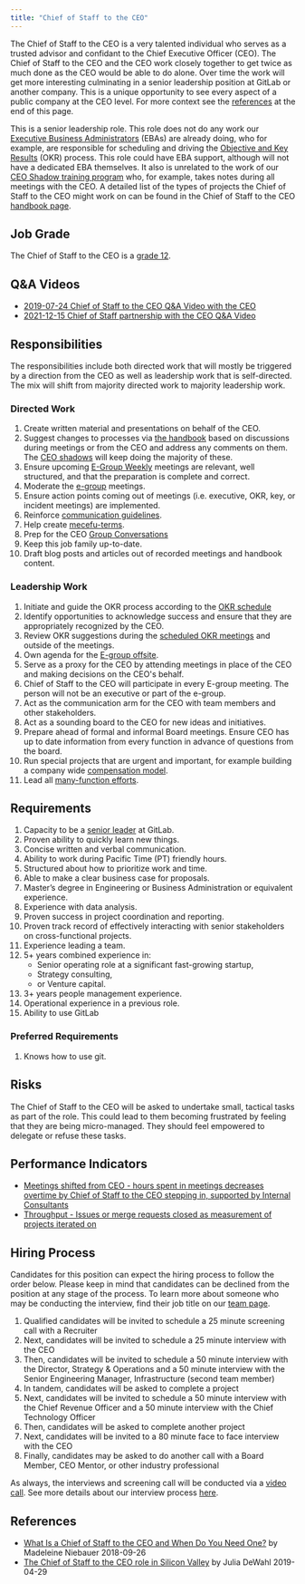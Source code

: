 ```yaml
---
title: "Chief of Staff to the CEO"
---
```


The Chief of Staff to the CEO is a very talented individual who serves as a trusted advisor and confidant to the Chief Executive Officer (CEO). The Chief of Staff to the CEO and the CEO work closely together to get twice as much done as the CEO would be able to do alone. Over time the work will get more interesting culminating in a senior leadership position at GitLab or another company. This is a unique opportunity to see every aspect of a public company at the CEO level. For more context see the [references](#references) at the end of this page.

This is a senior leadership role. This role does not do any work our [Executive Business Administrators](/job-families/people-group/executive-business-administrator/) (EBAs) are already doing, who for example, are responsible for scheduling and driving the [Objective and Key Results](/handbook/company/okrs/) (OKR) process. This role could have EBA support, although will not have a dedicated EBA themselves. It also is unrelated to the work of our [CEO Shadow training program](/handbook/ceo/shadow/) who, for example, takes notes during all meetings with the CEO. A detailed list of the types of projects the Chief of Staff to the CEO might work on can be found in the Chief of Staff to the CEO [handbook page](/handbook/ceo/chief-of-staff-team/#what-projects-does-the-cost-work-on).

## Job Grade

The Chief of Staff to the CEO is a [grade 12](/handbook/total-rewards/compensation/compensation-calculator/#gitlab-job-grades).

## Q&A Videos

- [2019-07-24 Chief of Staff to the CEO Q&A Video with the CEO](https://youtu.be/uUwmlJfim6U)
- [2021-12-15 Chief of Staff partnership with the CEO Q&A Video](https://youtu.be/jdlNhxFTAnM)

## Responsibilities

The responsibilities include both directed work that will mostly be triggered by a direction from the CEO as well as leadership work that is self-directed. The mix will shift from majority directed work to majority leadership work.

### Directed Work

1. Create written material and presentations on behalf of the CEO.
1. Suggest changes to processes via [the handbook](/handbook/handbook-usage/) based on discussions during meetings or from the CEO and address any comments on them. The [CEO shadows](/handbook/ceo/shadow/) will keep doing the majority of these.
1. Ensure upcoming [E-Group Weekly](/handbook/e-group-weekly/) meetings are relevant, well structured, and that the preparation is complete and correct.
1. Moderate the [e-group](/handbook/company/team/structure/#e-group) meetings.
1. Ensure action points coming out of meetings (i.e. executive, OKR, key, or incident meetings) are implemented.
1. Reinforce [communication guidelines](/handbook/communication/).
1. Help create [mecefu-terms](/handbook/communication/#mecefu-terms).
1. Prep for the CEO [Group Conversations](/handbook/group-conversations/)
1. Keep this job family up-to-date.
1. Draft blog posts and articles out of recorded meetings and handbook content.

### Leadership Work

1. Initiate and guide the OKR process according to the [OKR schedule](/handbook/company/okrs/#schedule)
1. Identify opportunities to acknowledge success and ensure that they are appropriately recognized by the CEO.
1. Review OKR suggestions during the [scheduled OKR meetings](/handbook/company/okrs/#schedule) and outside of the meetings.
1. Own agenda for the [E-group offsite](/handbook/company/offsite/).
1. Serve as a proxy for the CEO by attending meetings in place of the CEO and making decisions on the CEO's behalf.
1. Chief of Staff to the CEO will participate in every E-group meeting. The person will not be an executive or part of the e-group.
1. Act as the communication arm for the CEO with team members and other stakeholders.
1. Act as a sounding board to the CEO for new ideas and initiatives.
1. Prepare ahead of formal and informal Board meetings. Ensure CEO has up to date information from every function in advance of questions from the board.
1. Run special projects that are urgent and important, for example building a company wide [compensation model](/handbook/total-rewards/compensation/compensation-calculator/).
1. Lead all [many-function efforts](/handbook/ceo/chief-of-staff-team/#many-functional).

## Requirements

1. Capacity to be a [senior leader](/handbook/company/team/structure/#senior-leaders) at GitLab.
1. Proven ability to quickly learn new things.
1. Concise written and verbal communication.
1. Ability to work during Pacific Time (PT) friendly hours.
1. Structured about how to prioritize work and time.
1. Able to make a clear business case for proposals.
1. Master’s degree in Engineering or Business Administration or equivalent experience.
1. Experience with data analysis.
1. Proven success in project coordination and reporting.
1. Proven track record of effectively interacting with senior stakeholders on cross-functional projects.
1. Experience leading a team.
1. 5+ years combined experience in:
   - Senior operating role at a significant fast-growing startup,
   - Strategy consulting,
   - or Venture capital.
1. 3+ years people management experience.
1. Operational experience in a previous role.
1. Ability to use GitLab

### Preferred Requirements

1. Knows how to use git.

## Risks

The Chief of Staff to the CEO will be asked to undertake small, tactical tasks as part of the role. This could lead to them becoming frustrated by feeling that they are being micro-managed. They should feel empowered to delegate or refuse these tasks.

## Performance Indicators

- [Meetings shifted from CEO - hours spent in meetings decreases overtime by Chief of Staff to the CEO stepping in, supported by Internal Consultants](/handbook/ceo/chief-of-staff-team/performance-indicators/#executive-time-for-the-ceo)
- [Throughput - Issues or merge requests closed as measurement of projects iterated on](/handbook/ceo/chief-of-staff-team/performance-indicators/#throughput-for-the-cost)

## Hiring Process

Candidates for this position can expect the hiring process to follow the order below. Please keep in mind that candidates can be declined from the position at any stage of the process. To learn more about someone who may be conducting the interview, find their job title on our [team page](/handbook/company/team/).

   1. Qualified candidates will be invited to schedule a 25 minute screening call with a Recruiter
   1. Next, candidates will be invited to schedule a 25 minute interview with the CEO
   1. Then, candidates will be invited to schedule a 50 minute interview with the Director, Strategy & Operations and a 50 minute interview with the Senior Engineering Manager, Infrastructure (second team member)
   1. In tandem, candidates will be asked to complete a project
   1. Next, candidates will be invited to schedule a 50 minute interview with the Chief Revenue Officer and a 50 minute interview with the Chief Technology Officer
   1. Then, candidates will be asked to complete another project
   1. Next, candidates will be invited to a 80 minute face to face interview with the CEO
   1. Finally, candidates may be asked to do another call with a Board Member, CEO Mentor, or other industry professional

As always, the interviews and screening call will be conducted via a [video call](/handbook/communication/#video-calls). See more details about our interview process [here](/handbook/hiring/interviewing/).

## References

- [What Is a Chief of Staff to the CEO and When Do You Need One?](https://www.bridgespan.org/insights/library/careers/chief-of-staff-role#sidebar-two) by Madeleine Niebauer 2018-09-26
- [The Chief of Staff to the CEO role in Silicon Valley](https://medium.com/@juliadewahl/the-chief-of-staff-role-in-silicon-valley-182eb93e636e) by Julia DeWahl 2019-04-29
